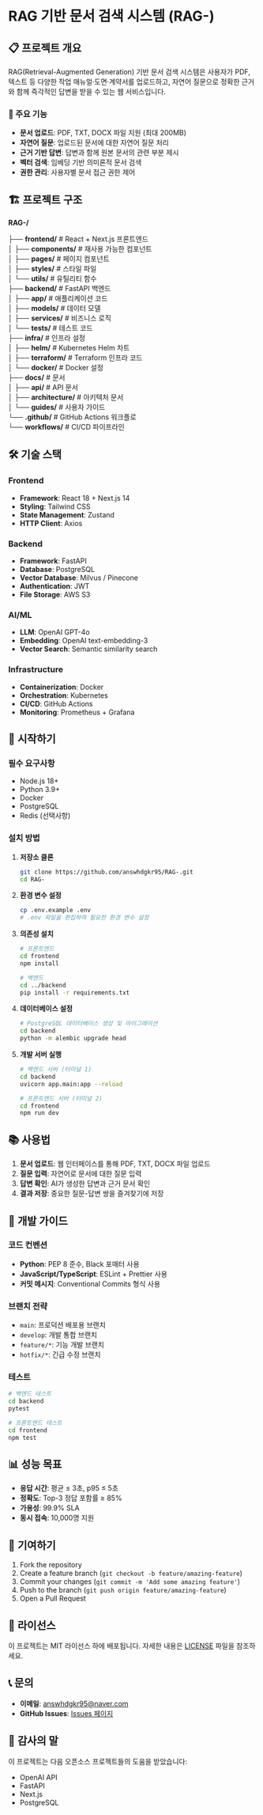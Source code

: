 # RAG 기반 문서 검색 시스템 (RAG-)

## 📋 프로젝트 개요

RAG(Retrieval-Augmented Generation) 기반 문서 검색 시스템은 사용자가 PDF, 텍스트 등 다양한 작업 매뉴얼‧도면‧계약서를 업로드하고, 자연어 질문으로 정확한 근거와 함께 즉각적인 답변을 받을 수 있는 웹 서비스입니다.

### 🎯 주요 기능

- **문서 업로드**: PDF, TXT, DOCX 파일 지원 (최대 200MB)
- **자연어 질문**: 업로드된 문서에 대한 자연어 질문 처리
- **근거 기반 답변**: 답변과 함께 원본 문서의 관련 부분 제시
- **벡터 검색**: 임베딩 기반 의미론적 문서 검색
- **권한 관리**: 사용자별 문서 접근 권한 제어

## 🏗️ 프로젝트 구조
**RAG-/** 

├── **frontend/** # React + Next.js 프론트엔드  
│   ├── **components/** # 재사용 가능한 컴포넌트  
│   ├── **pages/** # 페이지 컴포넌트  
│   ├── **styles/** # 스타일 파일  
│   └── **utils/** # 유틸리티 함수  
├── **backend/** # FastAPI 백엔드  
│   ├── **app/** # 애플리케이션 코드  
│   ├── **models/** # 데이터 모델  
│   ├── **services/** # 비즈니스 로직  
│   └── **tests/** # 테스트 코드  
├── **infra/** # 인프라 설정  
│   ├── **helm/** # Kubernetes Helm 차트  
│   ├── **terraform/** # Terraform 인프라 코드  
│   └── **docker/** # Docker 설정  
├── **docs/** # 문서  
│   ├── **api/** # API 문서  
│   ├── **architecture/** # 아키텍처 문서  
│   └── **guides/** # 사용자 가이드  
└── **.github/** # GitHub Actions 워크플로  
    └── **workflows/** # CI/CD 파이프라인



## 🛠️ 기술 스택

### Frontend
- **Framework**: React 18 + Next.js 14
- **Styling**: Tailwind CSS
- **State Management**: Zustand
- **HTTP Client**: Axios

### Backend
- **Framework**: FastAPI
- **Database**: PostgreSQL
- **Vector Database**: Milvus / Pinecone
- **Authentication**: JWT
- **File Storage**: AWS S3

### AI/ML
- **LLM**: OpenAI GPT-4o
- **Embedding**: OpenAI text-embedding-3
- **Vector Search**: Semantic similarity search

### Infrastructure
- **Containerization**: Docker
- **Orchestration**: Kubernetes
- **CI/CD**: GitHub Actions
- **Monitoring**: Prometheus + Grafana

## 🚀 시작하기

### 필수 요구사항

- Node.js 18+
- Python 3.9+
- Docker
- PostgreSQL
- Redis (선택사항)

### 설치 방법

1. **저장소 클론**
   ```bash
   git clone https://github.com/answhdgkr95/RAG-.git
   cd RAG-
   ```

2. **환경 변수 설정**
   ```bash
   cp .env.example .env
   # .env 파일을 편집하여 필요한 환경 변수 설정
   ```

3. **의존성 설치**
   ```bash
   # 프론트엔드
   cd frontend
   npm install
   
   # 백엔드
   cd ../backend
   pip install -r requirements.txt
   ```

4. **데이터베이스 설정**
   ```bash
   # PostgreSQL 데이터베이스 생성 및 마이그레이션
   cd backend
   python -m alembic upgrade head
   ```

5. **개발 서버 실행**
   ```bash
   # 백엔드 서버 (터미널 1)
   cd backend
   uvicorn app.main:app --reload
   
   # 프론트엔드 서버 (터미널 2)
   cd frontend
   npm run dev
   ```

## 📚 사용법

1. **문서 업로드**: 웹 인터페이스를 통해 PDF, TXT, DOCX 파일 업로드
2. **질문 입력**: 자연어로 문서에 대한 질문 입력
3. **답변 확인**: AI가 생성한 답변과 근거 문서 확인
4. **결과 저장**: 중요한 질문-답변 쌍을 즐겨찾기에 저장

## 🔧 개발 가이드

### 코드 컨벤션

- **Python**: PEP 8 준수, Black 포매터 사용
- **JavaScript/TypeScript**: ESLint + Prettier 사용
- **커밋 메시지**: Conventional Commits 형식 사용

### 브랜치 전략

- `main`: 프로덕션 배포용 브랜치
- `develop`: 개발 통합 브랜치
- `feature/*`: 기능 개발 브랜치
- `hotfix/*`: 긴급 수정 브랜치

### 테스트

```bash
# 백엔드 테스트
cd backend
pytest

# 프론트엔드 테스트
cd frontend
npm test
```

## 📊 성능 목표

- **응답 시간**: 평균 ≤ 3초, p95 ≤ 5초
- **정확도**: Top-3 정답 포함률 ≥ 85%
- **가용성**: 99.9% SLA
- **동시 접속**: 10,000명 지원

## 🤝 기여하기

1. Fork the repository
2. Create a feature branch (`git checkout -b feature/amazing-feature`)
3. Commit your changes (`git commit -m 'Add some amazing feature'`)
4. Push to the branch (`git push origin feature/amazing-feature`)
5. Open a Pull Request

## 📄 라이선스

이 프로젝트는 MIT 라이선스 하에 배포됩니다. 자세한 내용은 [LICENSE](LICENSE) 파일을 참조하세요.

## 📞 문의

- **이메일**: answhdgkr95@naver.com
- **GitHub Issues**: [Issues 페이지](https://github.com/answhdgkr95/RAG-/issues)

## 🙏 감사의 말

이 프로젝트는 다음 오픈소스 프로젝트들의 도움을 받았습니다:
- OpenAI API
- FastAPI
- Next.js
- PostgreSQL
